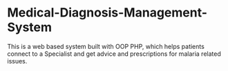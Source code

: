 # Medical-Diagnosis-Management-System
This is a web based system built with OOP PHP, which helps patients connect to a Specialist and get advice and prescriptions for malaria related issues.
